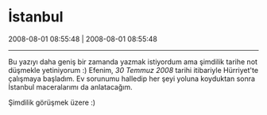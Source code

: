 # İstanbul

2008-08-01 08:55:48 | 2008-08-01 08:55:48

---

Bu yazıyı daha geniş bir zamanda yazmak istiyordum ama şimdilik tarihe not düşmekle yetiniyorum :) Efenim, *30 Temmuz 2008* tarihi itibariyle Hürriyet'te çalışmaya başladım. Ev sorunumu halledip her şeyi yoluna koyduktan sonra İstanbul maceralarımı da anlatacağım.

Şimdilik görüşmek üzere :)

<!-- meta: archive(1) active(1) -->
